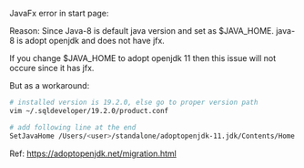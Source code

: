 JavaFx error in start page:

Reason: Since Java-8 is default java version and set as $JAVA_HOME.
java-8 is adopt openjdk and does not have jfx.

If you change $JAVA_HOME to adopt openjdk 11 then this issue will not occure since it has jfx.

But as a workaround:

```bash
# installed version is 19.2.0, else go to proper version path
vim ~/.sqldeveloper/19.2.0/product.conf

# add following line at the end
SetJavaHome /Users/<user>/standalone/adoptopenjdk-11.jdk/Contents/Home
```

Ref: https://adoptopenjdk.net/migration.html
